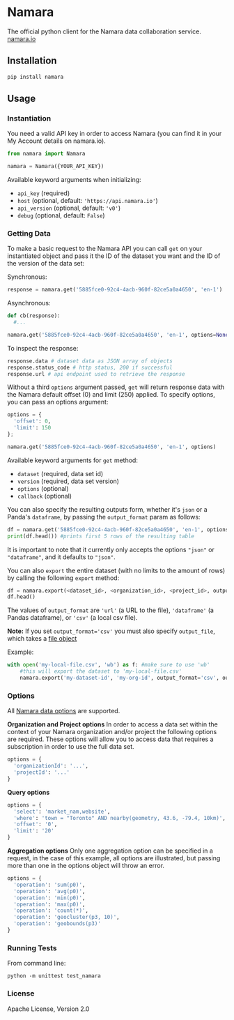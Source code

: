 Namara
======

The official python client for the Namara data collaboration service. [namara.io](https://namara.io)

## Installation

```bash
pip install namara
```

## Usage

### Instantiation

You need a valid API key in order to access Namara (you can find it in your My Account details on namara.io).

```python
from namara import Namara

namara = Namara({YOUR_API_KEY})
```

Available keyword arguments when initializing:
- `api_key` (required)
- `host` (optional, default: `'https://api.namara.io'`)
- `api_version` (optional, default: `'v0'`)
- `debug` (optional, default: `False`)


### Getting Data

To make a basic request to the Namara API you can call `get` on your instantiated object and pass it the ID of the dataset you want and the ID of the version of the data set:

Synchronous:

```python
response = namara.get('5885fce0-92c4-4acb-960f-82ce5a0a4650', 'en-1')
```

Asynchronous:

```python
def cb(response):
  #...

namara.get('5885fce0-92c4-4acb-960f-82ce5a0a4650', 'en-1', options=None, callback=cb)
```

To inspect the response:
```python
response.data # dataset data as JSON array of objects
response.status_code # http status, 200 if successful
response.url # api endpoint used to retrieve the response
```

Without a third `options` argument passed, `get` will return response data with the Namara default offset (0) and limit (250) applied. To specify options, you can pass an options argument:

```python
options = {
  'offset': 0,
  'limit': 150
};

namara.get('5885fce0-92c4-4acb-960f-82ce5a0a4650', 'en-1', options)
```

Available keyword arguments for `get` method:
- `dataset` (required, data set id)
- `version` (required, data set version)
- `options` (optional)
- `callback` (optional)

You can also specify the resulting outputs form, whether it's `json` or a Panda's `dataframe`, by passing the `output_format` param as follows: 

```python
df = namara.get('5885fce0-92c4-4acb-960f-82ce5a0a4650', 'en-1', options, output_format='dataframe')
print(df.head()) #prints first 5 rows of the resulting table 
```

It is important to note that it currently only accepts the options `"json"` or `"dataframe"`, and it defaults to `"json"`. 


You can also `export` the entire dataset (with no limits to the amount of rows) by calling the following `export` method: 
```python
df = namara.export(<dataset_id>, <organization_id>, <project_id>, output_format='dataframe')
df.head()
```
The values of `output_format` are `'url'` (a URL to the file), `'dataframe'` (a Pandas dataframe), or `'csv'` (a local csv file).

**Note:** If you set `output_format='csv'` you must also specify `output_file`, which takes a [file object](https://docs.python.org/3/glossary.html#term-file-object)

Example: 
```python
with open('my-local-file.csv', 'wb') as f: #make sure to use 'wb' 
    #this will export the dataset to 'my-local-file.csv' 
    namara.export('my-dataset-id', 'my-org-id', output_format='csv', output_file=f) 
```

### Options

All [Namara data options](https://namara.io/#/api) are supported.

**Organization and Project options**
In order to access a data set within the context of your Namara organization and/or project the following options are required. These options will allow you to access data that requires a subscription in order to use the full data set.

```python
options = {
  'organizationId': '...',
  'projectId': '...'
}
```

**Query options**

```python
options = {
  'select': 'market_nam,website',
  'where': 'town = "Toronto" AND nearby(geometry, 43.6, -79.4, 10km)',
  'offset': '0',
  'limit': '20'
}
```

**Aggregation options**
Only one aggregation option can be specified in a request, in the case of this example, all options are illustrated, but passing more than one in the options object will throw an error.

```python
options = {
  'operation': 'sum(p0)',
  'operation': 'avg(p0)',
  'operation': 'min(p0)',
  'operation': 'max(p0)',
  'operation': 'count(*)',
  'operation': 'geocluster(p3, 10)',
  'operation': 'geobounds(p3)'
}
```

### Running Tests

From command line:

```
python -m unittest test_namara
```

### License

Apache License, Version 2.0
